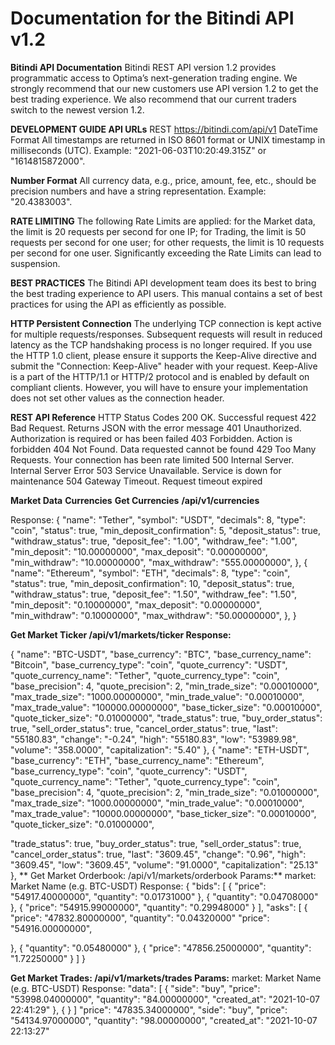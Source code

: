 # Documentation for the Bitindi API v1.2

**Bitindi API Documentation**
Bitindi REST API version 1.2 provides programmatic access to Optima’s next-generation trading engine.
We strongly recommend that our new customers use API version 1.2 to get the best trading experience. We also recommend that our current traders switch to the newest version 1.2.

**DEVELOPMENT GUIDE API URLs**
REST https://bitindi.com/api/v1 DateTime Format
All timestamps are returned in ISO 8601 format or UNIX timestamp in milliseconds (UTC). Example: "2021-06-03T10:20:49.315Z" or "1614815872000".

**Number Format**
All currency data, e.g., price, amount, fee, etc., should be precision numbers and have a string representation. Example: "20.4383003".

**RATE LIMITING**
The following Rate Limits are applied:
for the Market data, the limit is 20 requests per second for one IP; for Trading, the limit is 50 requests per second for one user;
for other requests, the limit is 10 requests per second for one user.
Significantly exceeding the Rate Limits can lead to suspension.

**BEST PRACTICES**
The Bitindi API development team does its best to bring the best trading experience to API users. 
This manual contains a set of best practices for using the API as efficiently as possible.

**HTTP Persistent Connection**
The underlying TCP connection is kept active for multiple requests/responses. Subsequent requests will result in reduced latency as the TCP handshaking process is no longer required.
If you use the HTTP 1.0 client, please ensure it supports the Keep-Alive directive and submit the "Connection: Keep-Alive" header with your request.
Keep-Alive is a part of the HTTP/1.1 or HTTP/2 protocol and is enabled by default on compliant clients. However, you will have to ensure your implementation does not set other values as the connection header.

**REST API Reference**
HTTP Status Codes
200 OK. Successful request
422 Bad Request. Returns JSON with the error message
401 Unauthorized. Authorization is required or has been failed 403 Forbidden. Action is forbidden
404 Not Found. Data requested cannot be found
429 Too Many Requests. Your connection has been rate limited 500 Internal Server. Internal Server Error
503 Service Unavailable. Service is down for maintenance
504 Gateway Timeout. Request timeout expired

**Market Data**
**Currencies**
**Get Currencies**
**/api/v1/currencies**

 Response:
{
"name": "Tether",
"symbol": "USDT",
"decimals": 8,
"type": "coin",
"status": true, "min_deposit_confirmation": 5, "deposit_status": true, "withdraw_status": true, "deposit_fee": "1.00", "withdraw_fee": "1.00", "min_deposit": "10.00000000", "max_deposit": "0.00000000", "min_withdraw": "10.00000000", "max_withdraw": "555.00000000",
}, {
"name": "Ethereum",
"symbol": "ETH",
"decimals": 8,
"type": "coin",
"status": true, "min_deposit_confirmation": 10, "deposit_status": true, "withdraw_status": true, "deposit_fee": "1.50", "withdraw_fee": "1.50", "min_deposit": "0.10000000", "max_deposit": "0.00000000", "min_withdraw": "0.10000000", "max_withdraw": "50.00000000",
}, }

**Get Market Ticker
/api/v1/markets/ticker Response:**

 {
"name": "BTC-USDT",
"base_currency": "BTC", "base_currency_name": "Bitcoin", "base_currency_type": "coin", "quote_currency": "USDT", "quote_currency_name": "Tether", "quote_currency_type": "coin", "base_precision": 4,
"quote_precision": 2,
"min_trade_size": "0.00010000", "max_trade_size": "1000.00000000", "min_trade_value": "0.00010000", "max_trade_value": "100000.00000000", "base_ticker_size": "0.00010000", "quote_ticker_size": "0.01000000", "trade_status": true,
"buy_order_status": true, "sell_order_status": true, "cancel_order_status": true, "last": "55180.83", "change": "-0.24",
"high": "55180.83", "low": "53989.98", "volume": "358.0000", "capitalization": "5.40"
}, {
"name": "ETH-USDT", "base_currency": "ETH", "base_currency_name": "Ethereum", "base_currency_type": "coin", "quote_currency": "USDT", "quote_currency_name": "Tether", "quote_currency_type": "coin", "base_precision": 4,
"quote_precision": 2,
"min_trade_size": "0.01000000", "max_trade_size": "1000.00000000", "min_trade_value": "0.00010000", "max_trade_value": "10000.00000000", "base_ticker_size": "0.00010000", "quote_ticker_size": "0.01000000",

 "trade_status": true, "buy_order_status": true, "sell_order_status": true, "cancel_order_status": true, "last": "3609.45",
"change": "0.96", "high": "3609.45", "low": "3609.45", "volume": "91.0000", "capitalization": "25.13"
},
**
Get Market Orderbook: /api/v1/markets/orderbook
Params:**
market: Market Name (e.g. BTC-USDT)
Response:
{
"bids": [
{
"price": "54917.40000000", "quantity": "0.01731000"
}, {
"quantity": "0.04708000" },
{
"price": "54915.99000000", "quantity": "0.29948000"
} ],
"asks": [ {
"price": "47832.80000000", "quantity": "0.04320000"
"price": "54916.00000000",

 }, {
"quantity": "0.05480000" },
{
"price": "47856.25000000", "quantity": "1.72250000"
} ]
}

**Get Market Trades: /api/v1/markets/trades
Params:**
market: Market Name (e.g. BTC-USDT)
Response:
"data": [ {
"side": "buy",
"price": "53998.04000000", "quantity": "84.00000000", "created_at": "2021-10-07 22:41:29"
}, {
} ]
"price": "47835.34000000",
"side": "buy",
"price": "54134.97000000", "quantity": "98.00000000", "created_at": "2021-10-07 22:13:27"

